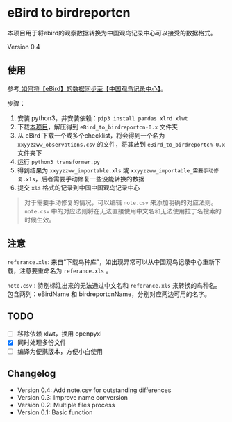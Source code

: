 # eBird to birdreportcn

本项目用于将ebird的观察数据转换为中国观鸟记录中心可以接受的数据格式。

Version 0.4

## 使用
参考[ 如何将【eBird】的数据同步至【中国观鸟记录中心】](https://mp.weixin.qq.com/s/i17984F6CRl2v_g7fcmu5g)。

步骤：

1. 安装 python3，并安装依赖：`pip3 install pandas xlrd xlwt`
2. 下载[本项目](https://github.com/ljk5403/eBird_to_birdreportcn/archive/0.4.zip)，解压得到 `eBird_to_birdreportcn-0.x` 文件夹
3. 从 eBird 下载一个或多个checklist，将会得到一个名为 `xxyyzzww_observations.csv` 的文件，将其放到 `eBird_to_birdreportcn-0.x` 文件夹下
4. 运行 `python3 transformer.py`
5. 得到结果为 `xxyyzzww_importable.xls` 或 `xxyyzzww_importable_需要手动修复.xls`，后者需要手动修复一些没能转换的数据
6. 提交 `xls` 格式的记录到中国中国观鸟记录中心

> 对于需要手动修复的情况，可以编辑 `note.csv` 来添加明确的对应法则。 `note.csv` 中的对应法则将在无法直接使用中文名和无法使用拉丁名搜索的时候生效。

## 注意

`referance.xls`: 来自“下载鸟种库”，如出现异常可以从中国观鸟记录中心重新下载，注意要重命名为 `referance.xls` 。

`note.csv` : 特别标注出来的无法通过中文名和 `referance.xls` 来转换的鸟种名。包含两列：eBirdName 和 birdreportcnName，分别对应两边可用的名字。


## TODO

- [ ] 移除依赖 xlwt，换用 openpyxl  
- [x] 同时处理多份文件  
- [ ] 编译为便携版本，方便小白使用

## Changelog
- Version 0.4: Add note.csv for outstanding differences
- Version 0.3: Improve name conversion
- Version 0.2: Multiple files process
- Version 0.1: Basic function
